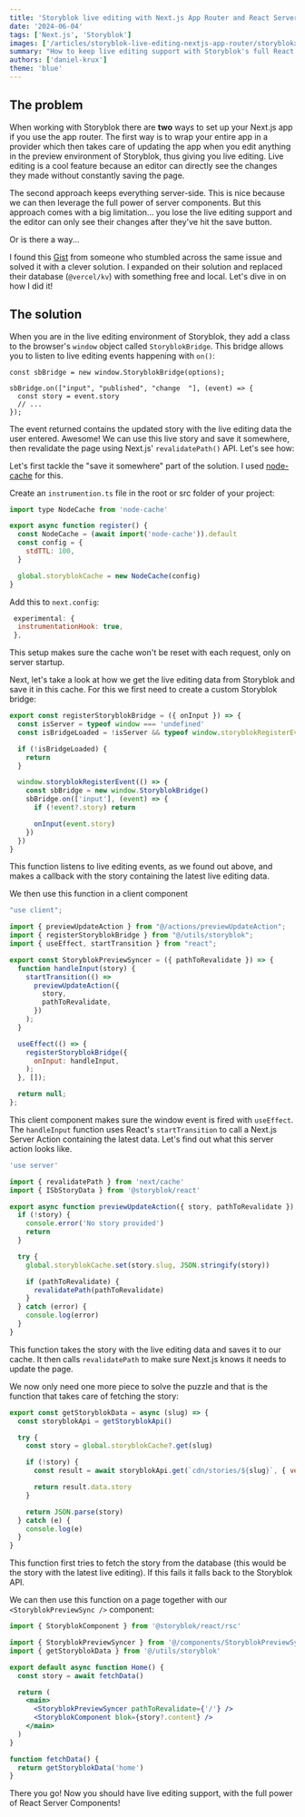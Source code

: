 ```yaml
---
title: 'Storyblok live editing with Next.js App Router and React Server Components'
date: '2024-06-04'
tags: ['Next.js', 'Storyblok']
images: ['/articles/storyblok-live-editing-nextjs-app-router/storyblokxnextjs.webp']
summary: "How to keep live editing support with Storyblok's full React Server Components approach for Next.js"
authors: ['daniel-krux']
theme: 'blue'
---
```


## The problem

When working with Storyblok there are **two** ways to set up your Next.js app if you use the app router. The first way is to wrap your entire app in a provider which then takes care of updating the app when you edit anything in the preview environment of Storyblok, thus giving you live editing. Live editing is a cool feature because an editor can directly see the changes they made without constantly saving the page.

The second approach keeps everything server-side. This is nice because we can then leverage the full power of server components. But this approach comes with a big limitation... you lose the live editing support and the editor can only see their changes after they've hit the save button.

Or is there a way...

I found this [Gist](https://gist.github.com/Ventanas95Dev/2683f50accac68369ef6bdc3fc62e392) from someone who stumbled across the same issue and solved it with a clever solution. I expanded on their solution and replaced their database (`@vercel/kv`) with something free and local. Let's dive in on how I did it!

## The solution

When you are in the live editing environment of Storyblok, they add a class to the browser's `window` object called `StoryblokBridge`. This bridge allows you to listen to live editing events happening with `on()`:

```
const sbBridge = new window.StoryblokBridge(options);

sbBridge.on(["input", "published", "change  "], (event) => {
  const story = event.story
  // ...
});
```

The event returned contains the updated story with the live editing data the user entered. Awesome!
We can use this live story and save it somewhere, then revalidate the page using Next.js' `revalidatePath()` API. Let's see how:

Let's first tackle the "save it somewhere" part of the solution. I used [node-cache](https://github.com/node-cache/node-cache) for this.

Create an `instrumention.ts` file in the root or src folder of your project:

```jsx
import type NodeCache from 'node-cache'

export async function register() {
  const NodeCache = (await import('node-cache')).default
  const config = {
    stdTTL: 100,
  }

  global.storyblokCache = new NodeCache(config)
}
```

Add this to `next.config`:

```js
 experimental: {
  instrumentationHook: true,
 },
```

This setup makes sure the cache won't be reset with each request, only on server startup.

Next, let's take a look at how we get the live editing data from Storyblok and save it in this cache.
For this we first need to create a custom Storyblok bridge:

```jsx
export const registerStoryblokBridge = ({ onInput }) => {
  const isServer = typeof window === 'undefined'
  const isBridgeLoaded = !isServer && typeof window.storyblokRegisterEvent !== 'undefined'

  if (!isBridgeLoaded) {
    return
  }

  window.storyblokRegisterEvent(() => {
    const sbBridge = new window.StoryblokBridge()
    sbBridge.on(['input'], (event) => {
      if (!event?.story) return

      onInput(event.story)
    })
  })
}
```

This function listens to live editing events, as we found out above, and makes a callback with the story containing the latest live editing data.

We then use this function in a client component

```jsx
"use client";

import { previewUpdateAction } from "@/actions/previewUpdateAction";
import { registerStoryblokBridge } from "@/utils/storyblok";
import { useEffect, startTransition } from "react";

export const StoryblokPreviewSyncer = ({ pathToRevalidate }) => {
  function handleInput(story) {
    startTransition(() =>
      previewUpdateAction({
        story,
        pathToRevalidate,
      })
    );
  }

  useEffect(() => {
    registerStoryblokBridge({
      onInput: handleInput,
    );
  }, []);

  return null;
};

```

This client component makes sure the window event is fired with `useEffect`. The `handleInput` function uses React's `startTransition` to call a Next.js Server Action containing the latest data. Let's find out what this server action looks like.

```jsx
'use server'

import { revalidatePath } from 'next/cache'
import { ISbStoryData } from '@storyblok/react'

export async function previewUpdateAction({ story, pathToRevalidate }) {
  if (!story) {
    console.error('No story provided')
    return
  }

  try {
    global.storyblokCache.set(story.slug, JSON.stringify(story))

    if (pathToRevalidate) {
      revalidatePath(pathToRevalidate)
    }
  } catch (error) {
    console.log(error)
  }
}
```

This function takes the story with the live editing data and saves it to our cache. It then calls `revalidatePath` to make sure Next.js knows it needs to update the page.

We now only need one more piece to solve the puzzle and that is the function that takes care of fetching the story:

```jsx
export const getStoryblokData = async (slug) => {
  const storyblokApi = getStoryblokApi()

  try {
    const story = global.storyblokCache?.get(slug)

    if (!story) {
      const result = await storyblokApi.get(`cdn/stories/${slug}`, { version: 'draft' })

      return result.data.story
    }

    return JSON.parse(story)
  } catch (e) {
    console.log(e)
  }
}
```

This function first tries to fetch the story from the database (this would be the story with the latest live editing). If this fails it falls back to the Storyblok API.

We can then use this function on a page together with our `<StoryblokPreviewSync />` component:

```jsx
import { StoryblokComponent } from '@storyblok/react/rsc'

import { StoryblokPreviewSyncer } from '@/components/StoryblokPreviewSync'
import { getStoryblokData } from '@/utils/storyblok'

export default async function Home() {
  const story = await fetchData()

  return (
    <main>
      <StoryblokPreviewSyncer pathToRevalidate={'/'} />
      <StoryblokComponent blok={story?.content} />
    </main>
  )
}

function fetchData() {
  return getStoryblokData('home')
}
```

There you go! Now you should have live editing support, with the full power of React Server Components!
